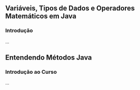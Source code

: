 ## Variáveis, Tipos de Dados e Operadores Matemáticos em Java

### Introdução

...

## Entendendo Métodos Java

### Introdução ao Curso

...
